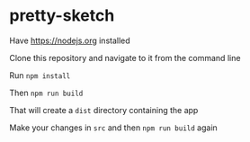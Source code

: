 # pretty-sketch

Have https://nodejs.org installed

Clone this repository and navigate to it from the command line

Run `npm install`

Then `npm run build`

That will create a `dist` directory containing the app

Make your changes in `src` and then `npm run build` again